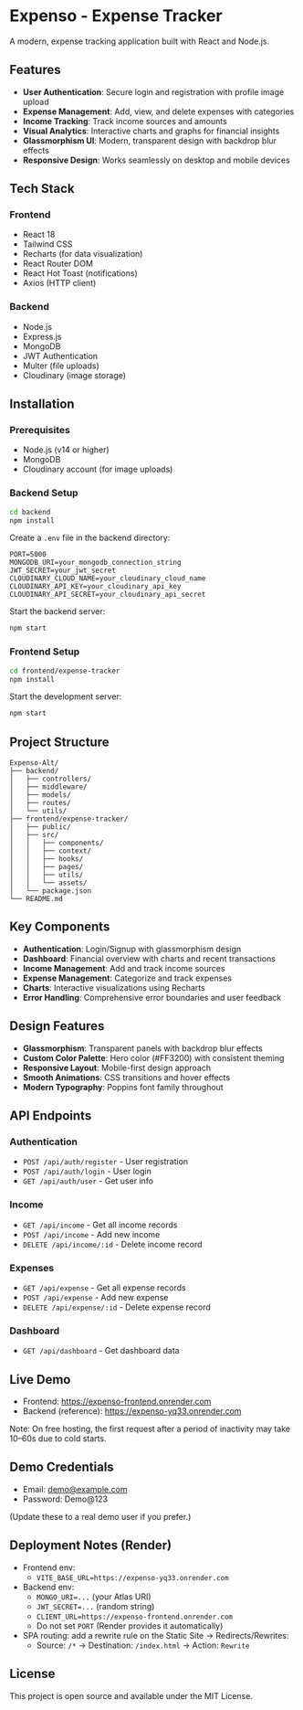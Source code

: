 # Expenso - Expense Tracker

A modern, expense tracking application built with React and Node.js.

## Features

- **User Authentication**: Secure login and registration with profile image upload
- **Expense Management**: Add, view, and delete expenses with categories
- **Income Tracking**: Track income sources and amounts
- **Visual Analytics**: Interactive charts and graphs for financial insights
- **Glassmorphism UI**: Modern, transparent design with backdrop blur effects
- **Responsive Design**: Works seamlessly on desktop and mobile devices

## Tech Stack

### Frontend
- React 18
- Tailwind CSS
- Recharts (for data visualization)
- React Router DOM
- React Hot Toast (notifications)
- Axios (HTTP client)

### Backend
- Node.js
- Express.js
- MongoDB
- JWT Authentication
- Multer (file uploads)
- Cloudinary (image storage)

## Installation

### Prerequisites
- Node.js (v14 or higher)
- MongoDB
- Cloudinary account (for image uploads)

### Backend Setup
```bash
cd backend
npm install
```

Create a `.env` file in the backend directory:
```env
PORT=5000
MONGODB_URI=your_mongodb_connection_string
JWT_SECRET=your_jwt_secret
CLOUDINARY_CLOUD_NAME=your_cloudinary_cloud_name
CLOUDINARY_API_KEY=your_cloudinary_api_key
CLOUDINARY_API_SECRET=your_cloudinary_api_secret
```

Start the backend server:
```bash
npm start
```

### Frontend Setup
```bash
cd frontend/expense-tracker
npm install
```

Start the development server:
```bash
npm start
```

## Project Structure

```
Expenso-Alt/
├── backend/
│   ├── controllers/
│   ├── middleware/
│   ├── models/
│   ├── routes/
│   └── utils/
├── frontend/expense-tracker/
│   ├── public/
│   ├── src/
│   │   ├── components/
│   │   ├── context/
│   │   ├── hooks/
│   │   ├── pages/
│   │   ├── utils/
│   │   └── assets/
│   └── package.json
└── README.md
```

## Key Components

- **Authentication**: Login/Signup with glassmorphism design
- **Dashboard**: Financial overview with charts and recent transactions
- **Income Management**: Add and track income sources
- **Expense Management**: Categorize and track expenses
- **Charts**: Interactive visualizations using Recharts
- **Error Handling**: Comprehensive error boundaries and user feedback

## Design Features

- **Glassmorphism**: Transparent panels with backdrop blur effects
- **Custom Color Palette**: Hero color (#FF3200) with consistent theming
- **Responsive Layout**: Mobile-first design approach
- **Smooth Animations**: CSS transitions and hover effects
- **Modern Typography**: Poppins font family throughout

## API Endpoints

### Authentication
- `POST /api/auth/register` - User registration
- `POST /api/auth/login` - User login
- `GET /api/auth/user` - Get user info

### Income
- `GET /api/income` - Get all income records
- `POST /api/income` - Add new income
- `DELETE /api/income/:id` - Delete income record

### Expenses
- `GET /api/expense` - Get all expense records
- `POST /api/expense` - Add new expense
- `DELETE /api/expense/:id` - Delete expense record

### Dashboard
- `GET /api/dashboard` - Get dashboard data


## Live Demo

- Frontend: https://expenso-frontend.onrender.com
- Backend (reference): https://expenso-yq33.onrender.com

Note: On free hosting, the first request after a period of inactivity may take 10–60s due to cold starts.

## Demo Credentials

- Email: demo@example.com
- Password: Demo@123

(Update these to a real demo user if you prefer.)

## Deployment Notes (Render)

- Frontend env:
  - `VITE_BASE_URL=https://expenso-yq33.onrender.com`
- Backend env:
  - `MONGO_URI=...` (your Atlas URI)
  - `JWT_SECRET=...` (random string)
  - `CLIENT_URL=https://expenso-frontend.onrender.com`
  - Do not set `PORT` (Render provides it automatically)
- SPA routing: add a rewrite rule on the Static Site → Redirects/Rewrites:
  - Source: `/*` → Destination: `/index.html` → Action: `Rewrite`

## License

This project is open source and available under the MIT License.
